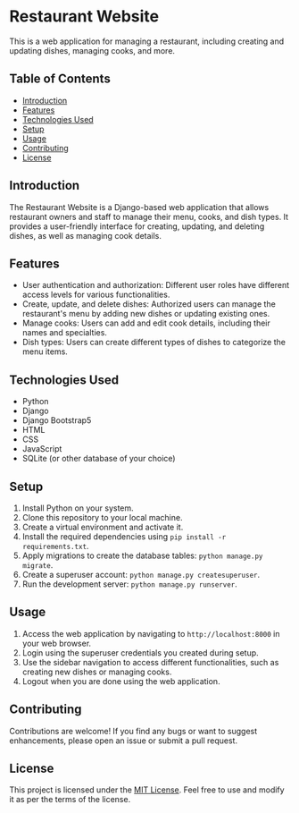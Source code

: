 # Restaurant Website

This is a web application for managing a restaurant, including creating and updating dishes, managing cooks, and more.

## Table of Contents

- [Introduction](#introduction)
- [Features](#features)
- [Technologies Used](#technologies-used)
- [Setup](#setup)
- [Usage](#usage)
- [Contributing](#contributing)
- [License](#license)

## Introduction

The Restaurant Website is a Django-based web application that allows restaurant owners and staff to manage their menu, cooks, and dish types. It provides a user-friendly interface for creating, updating, and deleting dishes, as well as managing cook details.

## Features

- User authentication and authorization: Different user roles have different access levels for various functionalities.
- Create, update, and delete dishes: Authorized users can manage the restaurant's menu by adding new dishes or updating existing ones.
- Manage cooks: Users can add and edit cook details, including their names and specialties.
- Dish types: Users can create different types of dishes to categorize the menu items.

## Technologies Used

- Python
- Django
- Django Bootstrap5
- HTML
- CSS
- JavaScript
- SQLite (or other database of your choice)

## Setup

1. Install Python on your system.
2. Clone this repository to your local machine.
3. Create a virtual environment and activate it.
4. Install the required dependencies using `pip install -r requirements.txt`.
5. Apply migrations to create the database tables: `python manage.py migrate`.
6. Create a superuser account: `python manage.py createsuperuser`.
7. Run the development server: `python manage.py runserver`.

## Usage

1. Access the web application by navigating to `http://localhost:8000` in your web browser.
2. Login using the superuser credentials you created during setup.
3. Use the sidebar navigation to access different functionalities, such as creating new dishes or managing cooks.
4. Logout when you are done using the web application.

## Contributing

Contributions are welcome! If you find any bugs or want to suggest enhancements, please open an issue or submit a pull request.

## License

This project is licensed under the [MIT License](LICENSE). Feel free to use and modify it as per the terms of the license.
